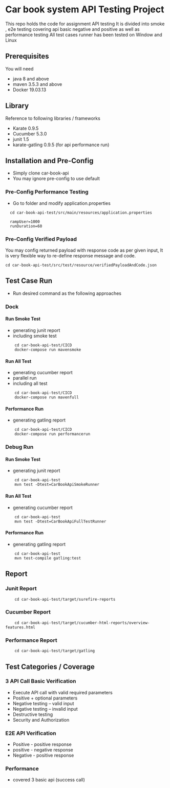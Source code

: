 # Car book system API Testing Project
This repo holds the code for assignment <Car book system> API testing
It is divided into smoke , e2e testing covering api basic negative and positive as well as performance testing
All test cases runner has been tested on Window and Linux

## Prerequisites
You will need
 - java 8 and above
 - maven 3.5.3 and above
 - Docker 19.03.13

## Library
Reference to following libraries / frameworks
  - Karate 0.9.5
  - Cucumber 5.3.0
  - junit 1.5
  - karate-gatling 0.9.5 (for api performance run)

## Installation and Pre-Config
  - Simply clone car-book-api
  - You may ignore pre-config to use default

### Pre-Config Performance Testing
   - Go to folder and modify application.properties
 ```   
   cd car-book-api-test/src/main/resources/application.properties 
     
   rampUser=1000
   runDuration=60
 ```

### Pre-Config Verified Payload

You may config returned payload with response code as per given input, 
It is very flexible way to re-define response message and code.
```
cd car-book-api-test/src/test/resource/verifiedPayloadAndCode.json
```

## Test Case Run
 - Run desired command as the following approaches

### Dock

#### Run Smoke Test
  - generating junit report
  - including smoke test
```
    cd car-book-api-test/CICD   
    docker-compose run mavensmoke
```
#### Run All Test
   - generating cucumber report
   - parallel run
   - including all test 
```
    cd car-book-api-test/CICD   
    docker-compose run mavenfull   
```

#### Performance Run
   - generating gatling report
```
    cd car-book-api-test/CICD   
    docker-compose run performancerun   
```

### Debug Run

#### Run Smoke Test
  - generating junit report
```
    cd car-book-api-test
    mvn test -Dtest=CarBookApiSmokeRunner
```
#### Run All Test
   - generating cucumber report
```
    cd car-book-api-test
    mvn test -Dtest=CarBookApiFullTestRunner
```

#### Performance Run
   - generating gatling report
```
    cd car-book-api-test
    mvn test-compile gatling:test
```


## Report
 
 ### Junit Report
  ```
      cd car-book-api-test/target/surefire-reports
  ```
 ### Cucumber Report
  ```
      cd car-book-api-test/target/cucumber-html-reports/overview-features.html
  ```

 ### Performance Report
 ```
     cd car-book-api-test/target/gatling
 ```
  
## Test Categories / Coverage

### 3 API Call Basic Verification
   - Execute API call with valid required parameters
   - Positive + optional parameters  
   - Negative testing – valid input
   - Negative testing – invalid input
   - Destructive testing
   - Security and Authorization

### E2E API Verification
   - Positive - positive response
   - positive - negative response
   - Negative - positive response

### Performance
   - covered 3 basic api (success call)

